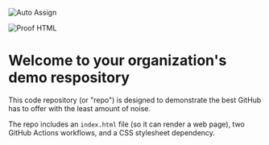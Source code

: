 ![Auto Assign](https://github.com/Kaleida-Ltd/demo-repository/actions/workflows/auto-assign.yml/badge.svg)

![Proof HTML](https://github.com/Kaleida-Ltd/demo-repository/actions/workflows/proof-html.yml/badge.svg)

# Welcome to your organization's demo respository
This code repository (or "repo") is designed to demonstrate the best GitHub has to offer with the least amount of noise.

The repo includes an `index.html` file (so it can render a web page), two GitHub Actions workflows, and a CSS stylesheet dependency.
